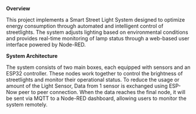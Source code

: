 **Overview**

This project implements a Smart Street Light System designed to optimize energy consumption through automated and intelligent control of streetlights. The system adjusts lighting based on environmental conditions and provides real-time monitoring of lamp status through a web-based user interface powered by Node-RED.

**System Architecture** 

The system consists of two main boxes, each equipped with sensors and an ESP32 controller. These nodes work together to control the brightness of streetlights and monitor their operational status. To reduce the usage or amount of the Light Sensor, Data from 1 sensor is exchanged using ESP-Now peer to peer  connection. When the data reaches the final node, it will be sent via MQTT to a Node-RED dashboard, allowing users to monitor the system remotely.


